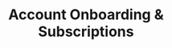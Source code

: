 ---
title: Account Onboarding & Subscriptions
description: Set up your account, explore subscription options, and dive into donor details.
---